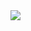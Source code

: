 <img src="https://capsule-render.vercel.app/api?type=waving&color=auto&height=300&section=header&text=ggggraceful&fontSize=90"/>
